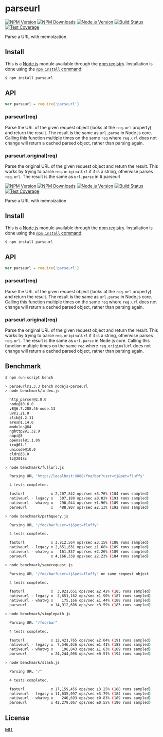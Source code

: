 # parseurl

[![NPM Version][npm-version-image]][npm-url]
[![NPM Downloads][npm-downloads-image]][npm-url]
[![Node.js Version][node-image]][node-url]
[![Build Status][travis-image]][travis-url]
[![Test Coverage][coveralls-image]][coveralls-url]

Parse a URL with memoization.

## Install

This is a [Node.js](https://nodejs.org/en/) module available through the
[npm registry](https://www.npmjs.com/). Installation is done using the
[`npm install` command](https://docs.npmjs.com/getting-started/installing-npm-packages-locally):

```sh
$ npm install parseurl
```

## API

```js
var parseurl = require('parseurl')
```

### parseurl(req)

Parse the URL of the given request object (looks at the `req.url` property)
and return the result. The result is the same as `url.parse` in Node.js core.
Calling this function multiple times on the same `req` where `req.url` does
not change will return a cached parsed object, rather than parsing again.

### parseurl.original(req)

Parse the original URL of the given request object and return the result.
This works by trying to parse `req.originalUrl` if it is a string, otherwise
parses `req.url`. The result is the same as `url.parse` in # parseurl

[![NPM Version][npm-version-image]][npm-url]
[![NPM Downloads][npm-downloads-image]][npm-url]
[![Node.js Version][node-image]][node-url]
[![Build Status][travis-image]][travis-url]
[![Test Coverage][coveralls-image]][coveralls-url]

Parse a URL with memoization.

## Install

This is a [Node.js](https://nodejs.org/en/) module available through the
[npm registry](https://www.npmjs.com/). Installation is done using the
[`npm install` command](https://docs.npmjs.com/getting-started/installing-npm-packages-locally):

```sh
$ npm install parseurl
```

## API

```js
var parseurl = require('parseurl')
```

### parseurl(req)

Parse the URL of the given request object (looks at the `req.url` property)
and return the result. The result is the same as `url.parse` in Node.js core.
Calling this function multiple times on the same `req` where `req.url` does
not change will return a cached parsed object, rather than parsing again.

### parseurl.original(req)

Parse the original URL of the given request object and return the result.
This works by trying to parse `req.originalUrl` if it is a string, otherwise
parses `req.url`. The result is the same as `url.parse` in Node.js core.
Calling this function multiple times on the same `req` where `req.originalUrl`
does not change will return a cached parsed object, rather than parsing again.

## Benchmark

```bash
$ npm run-script bench

> parseurl@1.3.3 bench nodejs-parseurl
> node benchmark/index.js

  http_parser@2.8.0
  node@10.6.0
  v8@6.7.288.46-node.13
  uv@1.21.0
  zlib@1.2.11
  ares@1.14.0
  modules@64
  nghttp2@1.32.0
  napi@3
  openssl@1.1.0h
  icu@61.1
  unicode@10.0
  cldr@33.0
  tz@2018c

> node benchmark/fullurl.js

  Parsing URL "http://localhost:8888/foo/bar?user=tj&pet=fluffy"

  4 tests completed.

  fasturl            x 2,207,842 ops/sec ±3.76% (184 runs sampled)
  nativeurl - legacy x   507,180 ops/sec ±0.82% (191 runs sampled)
  nativeurl - whatwg x   290,044 ops/sec ±1.96% (189 runs sampled)
  parseurl           x   488,907 ops/sec ±2.13% (192 runs sampled)

> node benchmark/pathquery.js

  Parsing URL "/foo/bar?user=tj&pet=fluffy"

  4 tests completed.

  fasturl            x 3,812,564 ops/sec ±3.15% (188 runs sampled)
  nativeurl - legacy x 2,651,631 ops/sec ±1.68% (189 runs sampled)
  nativeurl - whatwg x   161,837 ops/sec ±2.26% (189 runs sampled)
  parseurl           x 4,166,338 ops/sec ±2.23% (184 runs sampled)

> node benchmark/samerequest.js

  Parsing URL "/foo/bar?user=tj&pet=fluffy" on same request object

  4 tests completed.

  fasturl            x  3,821,651 ops/sec ±2.42% (185 runs sampled)
  nativeurl - legacy x  2,651,162 ops/sec ±1.90% (187 runs sampled)
  nativeurl - whatwg x    175,166 ops/sec ±1.44% (188 runs sampled)
  parseurl           x 14,912,606 ops/sec ±3.59% (183 runs sampled)

> node benchmark/simplepath.js

  Parsing URL "/foo/bar"

  4 tests completed.

  fasturl            x 12,421,765 ops/sec ±2.04% (191 runs sampled)
  nativeurl - legacy x  7,546,036 ops/sec ±1.41% (188 runs sampled)
  nativeurl - whatwg x    198,843 ops/sec ±1.83% (189 runs sampled)
  parseurl           x 24,244,006 ops/sec ±0.51% (194 runs sampled)

> node benchmark/slash.js

  Parsing URL "/"

  4 tests completed.

  fasturl            x 17,159,456 ops/sec ±3.25% (188 runs sampled)
  nativeurl - legacy x 11,635,097 ops/sec ±3.79% (184 runs sampled)
  nativeurl - whatwg x    240,693 ops/sec ±0.83% (189 runs sampled)
  parseurl           x 42,279,067 ops/sec ±0.55% (190 runs sampled)
```

## License

  [MIT](LICENSE)

[coveralls-image]: https://badgen.net/coveralls/c/github/pillarjs/parseurl/master
[coveralls-url]: https://coveralls.io/r/pillarjs/parseurl?branch=master
[node-image]: https://badgen.net/npm/node/parseurl
[node-url]: https://nodejs.org/en/download
[npm-downloads-image]: https://badgen.net/npm/dm/parseurl
[npm-url]: https://npmjs.org/package/parseurl
[npm-version-image]: https://badgen.net/npm/v/parseurl
[travis-image]: https://badgen.net/travis/pillarjs/parseurl/master
[travis-url]: https://travis-ci.org/pillarjs/parseurl
